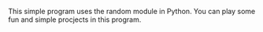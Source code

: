 This simple program uses the random module in Python. You can play some fun and simple procjects in this program.
